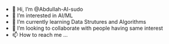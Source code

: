 - 👋 Hi, I’m @Abdullah-AI-sudo
- 👀 I’m interested in AI/ML
- 🌱 I’m currently learning Data Strutures and Algorithms
- 💞️ I’m looking to collaborate with people having same interest
- 📫 How to reach me ...

<!---
Abdullah-AI-sudo/Abdullah-AI-sudo is a ✨ special ✨ repository because its `README.md` (this file) appears on your GitHub profile.
You can click the Preview link to take a look at your changes.
--->
